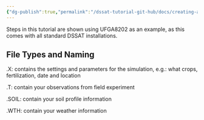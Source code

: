```yaml
---
{"dg-publish":true,"permalink":"/dssat-tutorial-git-hub/docs/creating-and-running-a-dssat-simulation/overview-about-a-dssat-simulation/"}
---
```




Steps in this tutorial are shown using UFGA8202 as an example, as this comes with all standard DSSAT installations. 

## File Types and Naming


.X: contains the settings and parameters for the simulation, e.g.: what crops, fertilization, date and location

.T: contain your observations from field experiment

.SOIL: contain your soil profile information

.WTH: contain your weather information




